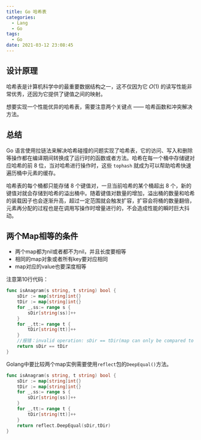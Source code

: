 ```yaml
---
title: Go 哈希表
categories:
  - Lang
  - Go
tags:
  - Go
date: 2021-03-12 23:08:45
---
```


## 设计原理

哈希表是计算机科学中的最重要数据结构之一，这不仅因为它 𝑂(1) 的读写性能非常优秀，还因为它提供了键值之间的映射。

想要实现一个性能优异的哈希表，需要注意两个关键点 —— 哈希函数和冲突解决方法。



## 总结

Go 语言使用拉链法来解决哈希碰撞的问题实现了哈希表，它的访问、写入和删除等操作都在编译期间转换成了运行时的函数或者方法。哈希在每一个桶中存储键对应哈希的前 8 位，当对哈希进行操作时，这些 `tophash` 就成为可以帮助哈希快速遍历桶中元素的缓存。

哈希表的每个桶都只能存储 8 个键值对，一旦当前哈希的某个桶超出 8 个，新的键值对就会存储到哈希的溢出桶中。随着键值对数量的增加，溢出桶的数量和哈希的装载因子也会逐渐升高，超过一定范围就会触发扩容，扩容会将桶的数量翻倍，元素再分配的过程也是在调用写操作时增量进行的，不会造成性能的瞬时巨大抖动。





## 两个Map相等的条件

* 两个map都为nil或者都不为nil，并且长度要相等
* 相同的map对象或者所有key要对应相同
* map对应的value也要深度相等

注意第10行代码：

```go
func isAnagram(s string, t string) bool {
    sDir := map[string]int{}
    tDir := map[string]int{}
    for _,ss:= range s {
        sDir[string(ss)]++
    }
    for _,tt:= range t {
        tDir[string(tt)]++
    }
    //报错：invalid operation: sDir == tDir(map can only be compared to nil)
    return sDir == tDir
}
```

Golang中要比较两个map实例需要使用`reflect`包的`DeepEqual()`方法。

```go
func isAnagram(s string, t string) bool {
    sDir := map[string]int{}
    tDir := map[string]int{}
    for _,ss:= range s {
        sDir[string(ss)]++
    }
    for _,tt:= range t {
        tDir[string(tt)]++
    }
    return reflect.DeepEqual(sDir,tDir)
}
```

